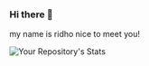 ### Hi there 👋

my name is ridho
nice to meet you!

![Your Repository's Stats](https://github-readme-stats.vercel.app/api?username=ridhotamma&show_icons=true)
